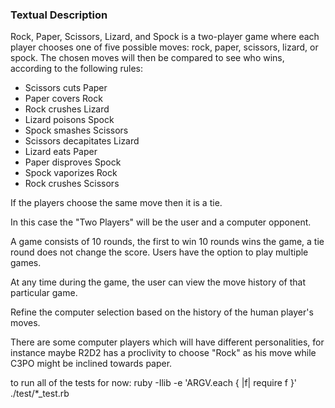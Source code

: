 ### Textual Description

Rock, Paper, Scissors, Lizard, and Spock is a two-player game where each player
chooses one of five possible moves: rock, paper, scissors, lizard, or spock.
The chosen moves will then be compared to see who wins, according to the following
rules:

- Scissors cuts Paper
- Paper covers Rock
- Rock crushes Lizard
- Lizard poisons Spock
- Spock smashes Scissors
- Scissors decapitates Lizard
- Lizard eats Paper
- Paper disproves Spock
- Spock vaporizes Rock
- Rock crushes Scissors

If the players choose the same move then it is a tie.

In this case the "Two Players" will be the user and a computer opponent.

A game consists of 10 rounds, the first to win 10 rounds wins the game, a tie
round does not change the score.  Users have the option to play multiple games.

At any time during the game, the user can view the move history of that particular
game.

Refine the computer selection based on the history of the human player's moves.

There are some computer players which will have different personalities, for instance
maybe R2D2 has a proclivity to choose "Rock" as his move while C3PO might be inclined
towards paper.

to run all of the tests for now: ruby -Ilib -e 'ARGV.each { |f| require f }' ./test/*_test.rb